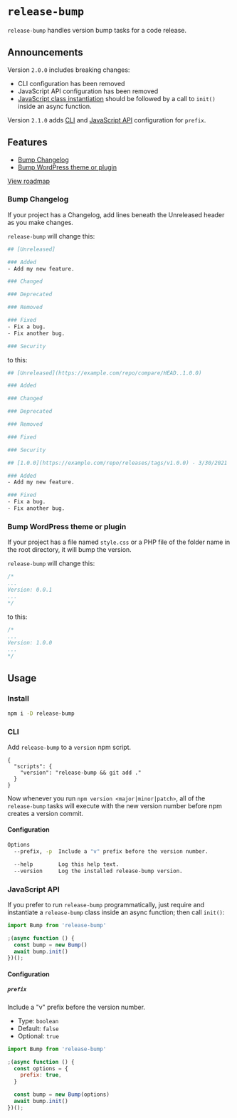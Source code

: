 # `release-bump`

`release-bump` handles version bump tasks for a code release.

## Announcements

Version `2.0.0` includes breaking changes:
- CLI configuration has been removed
- JavaScript API configuration has been removed
- [JavaScript class instantiation](#javascript-api) should be followed by a call to `init()` inside an async function.

Version `2.1.0` adds [CLI](#cli) and [JavaScript API](#javascript-api) configuration for `prefix`.

## Features

- [Bump Changelog](#bump-changelog)
- [Bump WordPress theme or plugin](#bump-wordpress-theme-or-plugin)

[View roadmap](https://github.com/paulshryock/release-bump/issues?q=is%3Aissue+is%3Aopen+label%3Aenhancement)

### Bump Changelog

If your project has a Changelog, add lines beneath the Unreleased header as you make changes.

`release-bump` will change this:

```bash
## [Unreleased]

### Added
- Add my new feature.

### Changed

### Deprecated

### Removed

### Fixed
- Fix a bug.
- Fix another bug.

### Security
```

to this:

```bash
## [Unreleased](https://example.com/repo/compare/HEAD..1.0.0)

### Added

### Changed

### Deprecated

### Removed

### Fixed

### Security

## [1.0.0](https://example.com/repo/releases/tags/v1.0.0) - 3/30/2021

### Added
- Add my new feature.

### Fixed
- Fix a bug.
- Fix another bug.
```

### Bump WordPress theme or plugin

If your project has a file named `style.css` or a PHP file of the folder name in the root directory, it will bump the version.

`release-bump` will change this:

```css
/*
...
Version: 0.0.1
...
*/
```

to this:

```css
/*
...
Version: 1.0.0
...
*/
```

## Usage

### Install

```bash
npm i -D release-bump
```

### CLI

Add `release-bump` to a `version` npm script.

```
{
  "scripts": {
    "version": "release-bump && git add ."
  }
}
```

Now whenever you run `npm version <major|minor|patch>`, all of the `release-bump` tasks will execute with the new version number before npm creates a version commit.

#### Configuration

```bash
Options
  --prefix, -p  Include a "v" prefix before the version number.

  --help        Log this help text.
  --version     Log the installed release-bump version.
```

### JavaScript API

If you prefer to run `release-bump` programmatically, just require and instantiate a `release-bump` class inside an async function; then call `init()`:

```javascript
import Bump from 'release-bump'

;(async function () {
  const bump = new Bump()
  await bump.init()
})();
```

#### Configuration

##### `prefix`

Include a "v" prefix before the version number.

- Type: `boolean`
- Default: `false`
- Optional: `true`

```javascript
import Bump from 'release-bump'

;(async function () {
  const options = {
    prefix: true,
  }

  const bump = new Bump(options)
  await bump.init()
})();
```
